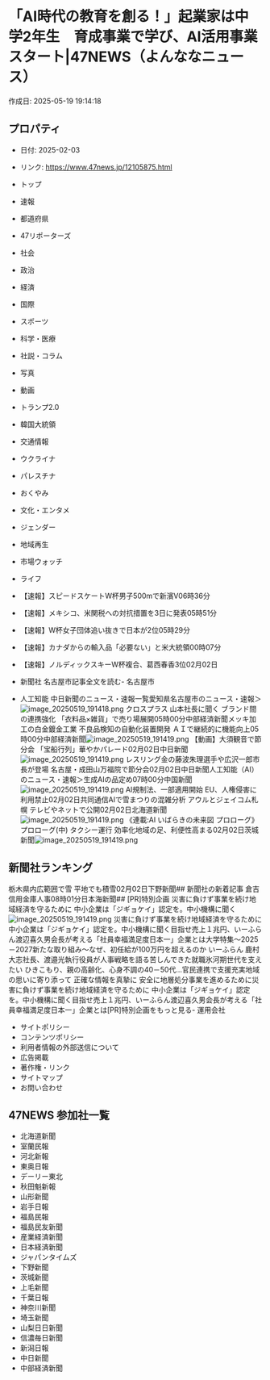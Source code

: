 # 「AI時代の教育を創る！」起業家は中学2年生　育成事業で学び、AI活用事業スタート|47NEWS（よんななニュース）

作成日: 2025-05-19 19:14:18

## プロパティ

- 日付: 2025-02-03
- リンク: https://www.47news.jp/12105875.html

- トップ
- 速報
- 都道府県
- 47リポーターズ
- 社会
- 政治
- 経済
- 国際
- スポーツ
- 科学・医療
- 社説・コラム
- 写真
- 動画
- トランプ2.0
- 韓国大統領
- 交通情報
- ウクライナ
- パレスチナ
- おくやみ
- 文化・エンタメ
- ジェンダー
- 地域再生
- 市場ウォッチ
- ライフ
- 【速報】スピードスケートW杯男子500mで新濱V06時36分
- 【速報】メキシコ、米関税への対抗措置を3日に発表05時51分
- 【速報】W杯女子団体追い抜きで日本が2位05時29分
- 【速報】カナダからの輸入品「必要ない」と米大統領00時07分
- 【速報】ノルディックスキーW杯複合、葛西春香3位02月02日
- 新聞社
名古屋市記事全文を読む- 名古屋市
- 人工知能
中日新聞のニュース・速報一覧愛知県名古屋市のニュース・速報＞![image_20250519_191418.png](../assets/image_20250519_191418.png)
クロスプラス 山本社長に聞く ブランド間の連携強化 「衣料品×雑貨」で売り場展開05時00分中部経済新聞メッキ加工の白金鍍金工業 不良品検知の自動化装置開発 ＡＩで継続的に機能向上05時00分中部経済新聞![image_20250519_191419.png](../assets/image_20250519_191419.png)
【動画】大須観音で節分会 「宝船行列」華やかパレード02月02日中日新聞![image_20250519_191419.png](../assets/image_20250519_191419.png)
レスリング金の藤波朱理選手や広沢一郎市長が登場 名古屋・成田山万福院で節分会02月02日中日新聞人工知能（AI）のニュース・速報＞生成AIの品定め07時00分中国新聞![image_20250519_191419.png](../assets/image_20250519_191419.png)
AI規制法、一部適用開始 EU、人権侵害に利用禁止02月02日共同通信AIで雪まつりの混雑分析 アウルとジェイコム札幌 テレビやネットで公開02月02日北海道新聞![image_20250519_191419.png](../assets/image_20250519_191419.png)
《連載:AI いばらきの未来図 プロローグ》プロローグ(中) タクシー運行 効率化地域の足、利便性高まる02月02日茨城新聞![image_20250519_191419.png](../assets/image_20250519_191419.png)
## 新聞社ランキング
栃木県内広範囲で雪 平地でも積雪02月02日下野新聞## 新聞社の新着記事
倉吉信用金庫人事08時01分日本海新聞## [PR]特別企画
災害に負けず事業を続け地域経済を守るために 中小企業は「ジギョケイ」認定を。中小機構に聞く![image_20250519_191419.png](../assets/image_20250519_191419.png)
災害に負けず事業を続け地域経済を守るために 中小企業は「ジギョケイ」認定を。中小機構に聞く目指せ売上１兆円、いーふらん渡辺喜久男会長が考える「社員幸福満足度日本一」企業とは大学特集〜2025－2027新たな取り組み〜なぜ、初任給が100万円を超えるのか いーふらん 鹿村大志社長、渡邉光執行役員が人事戦略を語る苦しんできた就職氷河期世代を支えたい ひきこもり、親の高齢化、心身不調の40－50代…官民連携で支援充実地域の思いに寄り添って 正確な情報を真摯に 安全に地層処分事業を進めるために災害に負けず事業を続け地域経済を守るために 中小企業は「ジギョケイ」認定を。中小機構に聞く目指せ売上１兆円、いーふらん渡辺喜久男会長が考える「社員幸福満足度日本一」企業とは[PR]特別企画をもっと見る- 運用会社
- サイトポリシー
- コンテンツポリシー
- 利用者情報の外部送信について
- 広告掲載
- 著作権・リンク
- サイトマップ
- お問い合わせ
## 47NEWS 参加社一覧
- 北海道新聞
- 室蘭民報
- 河北新報
- 東奥日報
- デーリー東北
- 秋田魁新報
- 山形新聞
- 岩手日報
- 福島民報
- 福島民友新聞
- 産業経済新聞
- 日本経済新聞
- ジャパンタイムズ
- 下野新聞
- 茨城新聞
- 上毛新聞
- 千葉日報
- 神奈川新聞
- 埼玉新聞
- 山梨日日新聞
- 信濃毎日新聞
- 新潟日報
- 中日新聞
- 中部経済新聞
